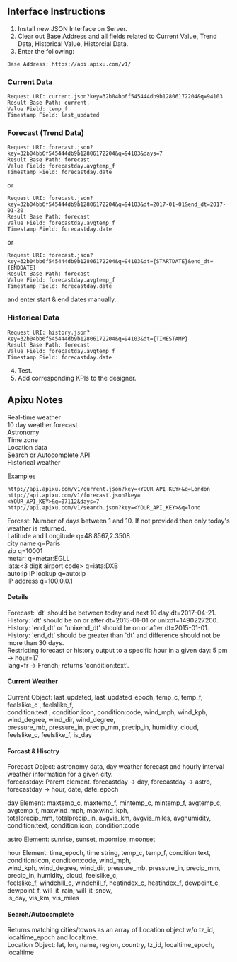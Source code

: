 ## Interface Instructions

1. Install new JSON Interface on Server.</br>
2. Clear out Base Address and all fields related to Current Value, Trend Data, Historical Value, Historcial Data.</br>
3. Enter the following:</br>
```
Base Address: https://api.apixu.com/v1/
```

### Current Data
```
Request URI: current.json?key=32b04bb6f545444db9b12806172204&q=94103
Result Base Path: current.
Value Field: temp_f
Timestamp Field: last_updated
```

### Forecast (Trend Data)
```
Request URI: forecast.json?key=32b04bb6f545444db9b12806172204&q=94103&days=7
Result Base Path: forecast
Value Field: forecastday.avgtemp_f
Timestamp Field: forecastday.date
```
or
```
Request URI: forecast.json?key=32b04bb6f545444db9b12806172204&q=94103&dt=2017-01-01&end_dt=2017-01-20
Result Base Path: forecast
Value Field: forecastday.avgtemp_f
Timestamp Field: forecastday.date
```
or
```
Request URI: forecast.json?key=32b04bb6f545444db9b12806172204&q=94103&dt={STARTDATE}&end_dt={ENDDATE}
Result Base Path: forecast
Value Field: forecastday.avgtemp_f
Timestamp Field: forecastday.date
```
and enter start & end dates manually.
### Historical Data
```
Request URI: history.json?key=32b04bb6f545444db9b12806172204&q=94103&dt={TIMESTAMP}
Result Base Path: forecast
Value Field: forecastday.avgtemp_f
Timestamp Field: forecastday.date
```

4. Test.
5. Add corresponding KPIs to the designer.


## Apixu Notes
  
  Real-time weather</br>
  10 day weather forecast</br>
 Astronomy</br>
 Time zone</br>
 Location data</br>
 Search or Autocomplete API</br>
 Historical weather</br>
 
 Examples
 ```
 http://api.apixu.com/v1/current.json?key=<YOUR_API_KEY>&q=London
 http://api.apixu.com/v1/forecast.json?key=<YOUR_API_KEY>&q=07112&days=7
 http://api.apixu.com/v1/search.json?key=<YOUR_API_KEY>&q=lond
 ```
 Forcast: Number of days between 1 and 10. If not provided then only today's weather is returned.</br>
 Latitude and Longitude q=48.8567,2.3508</br>
 city name q=Paris</br>
 zip q=10001</br>
 metar:<metar code> q=metar:EGLL</br>
 iata:<3 digit airport code> q=iata:DXB</br>
 auto:ip IP lookup q=auto:ip</br>
 IP address q=100.0.0.1</br>
 
 #### Details
 Forecast: 'dt' should be between today and next 10 day dt=2017-04-21.</br>
 History: 'dt' should be on or after dt=2015-01-01 or unixdt=1490227200.</br>
 History: 'end_dt' or 'unixend_dt' should be on or after dt=2015-01-01.</br>
 History: 'end_dt' should be greater than 'dt' and difference should not be more than 30 days.</br>
 Restricting forecast or history output to a specific hour in a given day: 5 pm -> hour=17</br>
 lang=fr -> French; returns 'condition:text'.
 
 #### Current Weather
 Current Object: last_updated, last_updated_epoch, temp_c, temp_f, feelslike_c	, feelslike_f,</br>
 condition:text	, condition:icon, condition:code, wind_mph, wind_kph, wind_degree, wind_dir, wind_degree,</br>
 pressure_mb, pressure_in, precip_mm, precip_in, humidity, cloud, feelslike_c, feelslike_f, is_day
 
 #### Forcast & Hisotry
 Forecast Object: astronomy data, day weather forecast and hourly interval weather information for a given city.</br>
 forecastday: Parent element. forecastday -> day, forecastday -> astro, forecastday -> hour, date, date_epoch
 
 day Element: maxtemp_c, maxtemp_f, mintemp_c, mintemp_f, avgtemp_c, avgtemp_f, maxwind_mph, maxwind_kph,</br>
 totalprecip_mm, totalprecip_in, avgvis_km, avgvis_miles, avghumidity, condition:text, condition:icon, condition:code
 
 astro Element: sunrise, sunset, moonrise, moonset
 
 hour Element: time_epoch, time	string, temp_c, temp_f, condition:text, condition:icon, condition:code, wind_mph,</br> 
 wind_kph, wind_degree, wind_dir, pressure_mb, pressure_in, precip_mm, precip_in, humidity, cloud, feelslike_c,</br> 
 feelslike_f, windchill_c, windchill_f, heatindex_c, heatindex_f, dewpoint_c, dewpoint_f, will_it_rain, will_it_snow,</br>
 is_day, vis_km, vis_miles
 
 #### Search/Autocomplete
 Returns matching cities/towns as an array of Location object w/o tz_id, localtime_epoch and localtime.</br>
 Location Object: lat, lon, name, region, country, tz_id, localtime_epoch, localtime
